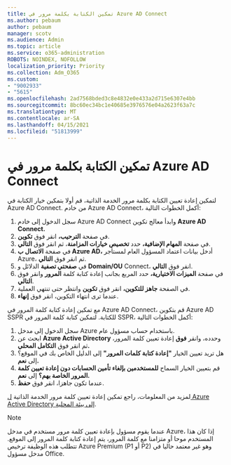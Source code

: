```yaml
---
title: تمكين الكتابة بكلمة مرور في Azure AD Connect
ms.author: pebaum
author: pebaum
manager: scotv
ms.audience: Admin
ms.topic: article
ms.service: o365-administration
ROBOTS: NOINDEX, NOFOLLOW
localization_priority: Priority
ms.collection: Adm_O365
ms.custom:
- "9002933"
- "5615"
ms.openlocfilehash: 2ad7568bded3c8e4832e0e433a2d715e6307e4bb
ms.sourcegitcommit: 8bc60ec34bc1e40685e3976576e04a2623f63a7c
ms.translationtype: MT
ms.contentlocale: ar-SA
ms.lasthandoff: 04/15/2021
ms.locfileid: "51813999"
---
```

# <a name="enable-password-writeback-in-azure-ad-connect"></a>تمكين الكتابة بكلمة مرور في Azure AD Connect

لتمكين إعادة تعيين الكتابة بكلمة مرور الخدمة الذاتية، قم أولا بتمكين خيار الكتابة في Azure AD Connect. من خادم Azure AD Connect، أكمل الخطوات التالية:

1. سجل الدخول إلى خادم Azure AD Connect وابدأ معالج تكوين **Azure AD Connect.**
2. في صفحة **الترحيب،** انقر فوق **تكوين**.
3. في صفحة **المهام الإضافية،** حدد **تخصيص خيارات المزامنة**، ثم انقر فوق **التالي**.
4. في صفحة **الاتصال ب Azure AD،** أدخل بيانات اعتماد المسؤول العام لمستأجر Azure، ثم انقر فوق **التالي**.
5. في **صفحتي تصفية** الدلائل و **Domain/OU** Connect، انقر فوق **التالي**.
6. في صفحة **الميزات الاختيارية،** حدد المربع بجانب إعادة كتابة كلمة **المرور** وانقر فوق **التالي**.
7. في الصفحة **جاهز للتكوين،** انقر فوق **تكوين** وانتظر حتى تنتهي العملية.
8. عندما ترى انتهاء التكوين، انقر فوق **إنهاء**.

مع تمكين إعادة كتابة كلمة المرور في Azure AD Connect، قم بتكوين Azure AD SSPR للكتابة.  لتمكين كتابة كلمة المرور في SSPR، أكمل الخطوات التالية:

1. سجل الدخول إلى مدخل Azure باستخدام حساب مسؤول عام.
2. ابحث عن **Azure Active Directory** وحدده، وانقر **فوق** إعادة تعيين كلمة المرور، ثم انقر فوق **التكامل المحلي.**
3. هل تريد تعيين الخيار **"إعادة كتابة كلمات المرور"** إلى الدليل الخاص بك في الموقع؟ إلى **نعم.**
4. قم بتعيين الخيار السماح **للمستخدمين بإلغاء تأمين الحسابات دون إعادة تعيين كلمة المرور الخاصة بهم؟** إلى **نعم.**
5. عندما تكون جاهزا، انقر فوق **حفظ**.

لمزيد من المعلومات، راجع تمكين إعادة تعيين كلمة مرور الخدمة الذاتية [ل Azure Active Directory إلى بيئة المحلية](https://docs.microsoft.com/azure/active-directory/authentication/tutorial-enable-sspr-writeback).

> [!NOTE]
>  عندما يقوم مسؤول بإعادة تعيين كلمة مرور مستخدم في مدخل Azure، إذا كان هذا المستخدم موحا أو متزامنا مع كلمة المرور، يتم إعادة كتابة كلمة المرور إلى الموقع. تتطلب هذه الوظيفة ترخيص Azure Premium (P1 أو P2) وهو غير معتمد حاليا في مدخل مسؤول Office.
